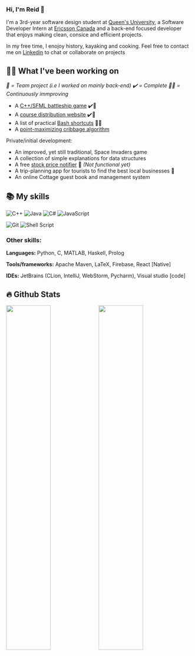 ### Hi, I'm Reid 👋

I'm a 3rd-year software design student at [Queen's University](https://www.queensu.ca/), a Software Developer Intern at [Ericsson Canada](https://www.ericsson.com/en/about-us/company-facts/ericsson-worldwide/canada) and a back-end focused developer that enjoys making clean, consice and efficient projects.

In my free time, I enojoy history, kayaking and cooking. Feel free to contact me on [Linkedin](https://www.linkedin.com/in/reid-moffat) to chat or collaborate on projects

## 👨‍💻 What I've been working on
*🤝 = Team project (i.e I worked on mainly back-end) ✔️ = Complete 👨‍💻 = Continuously immproving*

* A [C++/SFML battleship game](https://github.com/reid-moffat/battleship) ✔️🤝
* A [course distribution website](https://qubirdhunter.com/) ✔️🤝
* A list of practical [Bash shortcuts](https://github.com/reid-moffat/bash-shortcuts) 👨‍💻
* A [point-maximizing cribbage algorithm](https://github.com/reid-moffat/cribbage-strategy)

Private/initial development:
* An improved, yet still traditional, Space Invaders game
* A collection of simple explanations for data structures
* A free [stock price notifier](https://reid-moffat.github.io/stock-alert/) 🤝 *(Not functional yet)*
* A trip-planning app for tourists to find the best local businesses 🤝
* An online Cottage guest book and management system

## 📚 My skills

![C++](https://img.shields.io/badge/c++-%2300599C.svg?style=for-the-badge&logo=c%2B%2B&logoColor=white) ![Java](https://img.shields.io/badge/java-%23ED8B00.svg?style=for-the-badge&logo=java&logoColor=white) ![C#](https://img.shields.io/badge/c%23-%23239120.svg?style=for-the-badge&logo=c-sharp&logoColor=white) ![JavaScript](https://img.shields.io/badge/javascript-%23323330.svg?style=for-the-badge&logo=javascript&logoColor=%23F7DF1E)

![Git](https://img.shields.io/badge/git-%23F05033.svg?style=for-the-badge&logo=git&logoColor=white) ![Shell Script](https://img.shields.io/badge/shell_script-%23121011.svg?style=for-the-badge&logo=gnu-bash&logoColor=white)

### Other skills:
**Languages:** Python, C, MATLAB, Haskell, Prolog

**Tools/frameworks:** Apache Maven, LaTeX, Firebase, React [Native]

**IDEs:** JetBrains (CLion, IntelliJ, WebStorm, Pycharm), Visual studio [code]

## 🔥 Github Stats

<!-- <p align="center">
    <img align="centre" src="https://github-profile-trophy.vercel.app/?username=reid-moffat&theme=chalk&column=7&rank=SECRET,SSS,SS,S,AAA,AA,A,B,C">
</p> -->

<div text-align="center">
    <img style="display: inline-block; margin-left: auto; margin-right: auto; width: 49%" src="https://github-readme-stats-mu-blond.vercel.app/api?username=reid-moffat&show_icons=true&count_private=true&show_icons=true&theme=midnight-purple">
    <img style="display: inline-block; margin-left: auto; margin-right: auto; width: 49%" src="https://github-readme-streak-stats.herokuapp.com/?user=reid-moffat&count_private=true&theme=black-ice&stroke=0000&background=0D1117&ring=e05397&fire=e05397&currStreakLabel=e05397&theme=highcontrast">
</div>
